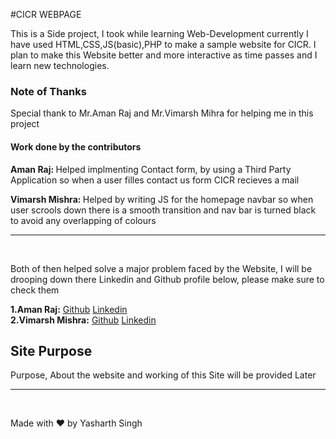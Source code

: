 #CICR WEBPAGE

This is a Side project, I took while learning Web-Development currently I have used HTML,CSS,JS(basic),PHP to make a sample website for CICR. I plan to make this Website better and more interactive as time passes and I learn new technologies.
    

<h3>Note of Thanks</h3>
<p>Special thank to Mr.Aman Raj and Mr.Vimarsh Mihra for helping me in this project</p>

<h4>Work done by the contributors</h4>
<p><b>Aman Raj: </b> Helped implmenting Contact form, by using a Third Party Application so when a user filles contact us form CICR recieves a mail</p>

<p><b>Vimarsh Mishra: </b>Helped by writing JS for the homepage navbar so when user scrools down there is a smooth transition and nav bar is turned black to avoid any overlapping of colours </p>

-------------------------------------------------------------
<br>
<p>Both of then helped solve a major problem faced by the Website, I will be drooping down there Linkedin and Github profile below, please make sure to check them</p>


<b>1.Aman Raj:</b> <a href="https://github.com/amancodes8">  Github</a> <a href="https://www.linkedin.com/in/aman-raj-1a318128a/"> Linkedin</a>
<br>
<b>2.Vimarsh Mishra:</b> <a href="#">  Github</a> <a href="#"> Linkedin</a>


<h2>Site Purpose </h2>
<p>Purpose, About the website and working of this Site will be provided Later</p>

<hr>
<br>
<p>Made with ❤️ by Yasharth Singh</p>
